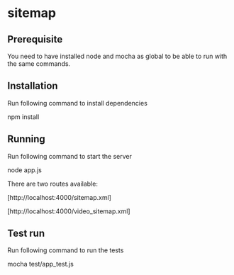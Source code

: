 # sitemap

## Prerequisite

You need to have installed node and mocha as global to be able to run with the same commands.

## Installation

Run following command to install dependencies

npm install

## Running

Run following command to start the server

node app.js

There are two routes available:

[http://localhost:4000/sitemap.xml]

[http://localhost:4000/video_sitemap.xml]

## Test run

Run following command to run the tests

mocha test/app_test.js
